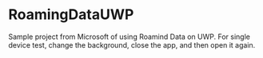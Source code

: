 # RoamingDataUWP
Sample project from Microsoft of using Roamind Data on UWP. 
For single device test, change the background, close the app, and then open it again.
